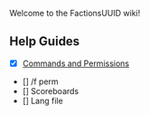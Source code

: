 Welcome to the FactionsUUID wiki!

## Help Guides
- [x] [Commands and Permissions](https://github.com/drtshock/Factions/wiki/Commands)
- [] /f perm
- [] Scoreboards
- [] Lang file
